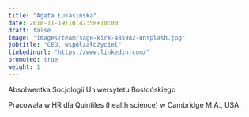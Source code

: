 ```yaml
---
title: "Agata Łukasińska"
date: 2018-11-19T10:47:58+10:00
draft: false
image: "images/team/sage-kirk-485982-unsplash.jpg"
jobtitle: "CEO, współzałożyciel"
linkedinurl: "https://www.linkedin.com/"
promoted: true
weight: 1
---
```


Absolwentka Socjologii Uniwersytetu Bostońskiego

Pracowała w HR dla Quintiles (health science) w Cambridge M.A., USA. 



